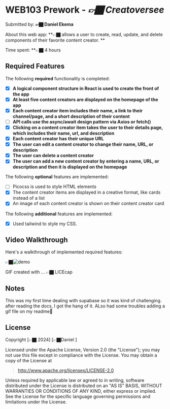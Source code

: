 # WEB103 Prework - *👉🏿 Creatoversee*

Submitted by: **👉🏿 Daniel Ekema**

About this web app: **👉🏿 allows a user to create, read, update, and delete components of their favorite content creator. **

Time spent: **👉🏿 4 hours

## Required Features

The following **required** functionality is completed:

<!-- 👉🏿👉🏿👉🏿 Make sure to check off the completed functionality below -->
- [x] **A logical component structure in React is used to create the front of the app**
- [x] **At least five content creators are displayed on the homepage of the app**
- [x] **Each content creator item includes their name, a link to their channel/page, and a short description of their content**
- [ ] **API calls use the async/await design pattern via Axios or fetch()**
- [x] **Clicking on a content creator item takes the user to their details page, which includes their name, url, and description**
- [x] **Each content creator has their unique URL**
- [x] **The user can edit a content creator to change their name, URL, or description**
- [x] **The user can delete a content creator**
- [x] **The user can add a new content creator by entering a name, URL, or description and then it is displayed on the homepage**

The following **optional** features are implemented:

- [ ] Picocss is used to style HTML elements
- [x] The content creator items are displayed in a creative format, like cards instead of a list
- [x] An image of each content creator is shown on their content creator card

The following **additional** features are implemented:

* [x] Used tailwind to style my CSS.

## Video Walkthrough

Here's a walkthrough of implemented required features:

👉🏿![demo](https://imgur.com/ndIUhup.gif)


<!-- Replace this with whatever GIF tool you used! -->
GIF created with ...  👉🏿 LICEcap
## Notes

This was my first time dealing with supabase so it was kind of challenging. after reading the docs, I got the hang of it. ALso had some troubles adding a gif file on my readme🥲


## License

Copyright [👉🏿 2024] [👉🏿Daniel ]

Licensed under the Apache License, Version 2.0 (the "License"); you may not use this file except in compliance with the License. You may obtain a copy of the License at

> http://www.apache.org/licenses/LICENSE-2.0

Unless required by applicable law or agreed to in writing, software distributed under the License is distributed on an "AS IS" BASIS, WITHOUT WARRANTIES OR CONDITIONS OF ANY KIND, either express or implied. See the License for the specific language governing permissions and limitations under the License.
